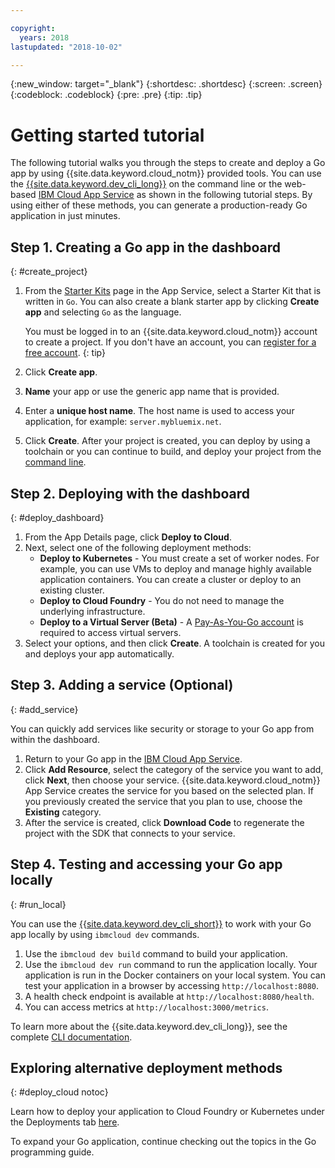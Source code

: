 ```yaml
---

copyright:
  years: 2018
lastupdated: "2018-10-02"

---
```


{:new_window: target="_blank"}
{:shortdesc: .shortdesc}
{:screen: .screen}
{:codeblock: .codeblock}
{:pre: .pre}
{:tip: .tip}

# Getting started tutorial

The following tutorial walks you through the steps to create and deploy a Go app by using {{site.data.keyword.cloud_notm}} provided tools. You can use the [{{site.data.keyword.dev_cli_long}}](https://console.bluemix.net/docs/cloudnative/dev_cli.html#add-cli) on the command line or the web-based [IBM Cloud App Service](https://console.bluemix.net/developer/appservice/dashboard) as shown in the following tutorial steps. By using either of these methods, you can generate a production-ready Go application in just minutes.

## Step 1. Creating a Go app in the dashboard
{: #create_project}

1. From the [Starter Kits](https://console.bluemix.net/developer/appservice/starter-kits) page in the App Service, select a Starter Kit that is written in `Go`. You can also create a blank starter app by clicking **Create app** and selecting `Go` as the language.

    You must be logged in to an {{site.data.keyword.cloud_notm}} account to create a project. If you don't have an account, you can [register for a free account](https://console.bluemix.net/registration).
    {: tip}

3. Click **Create app**.
4. **Name** your app or use the generic app name that is provided.
5. Enter a **unique host name**. The host name is used to access your application, for example: `server.mybluemix.net`.
6. Click **Create**. After your project is created, you can deploy by using a toolchain or you can continue to build, and deploy your project from the [command line](/docs/cli/idt/index.html).

## Step 2. Deploying with the dashboard
{: #deploy_dashboard}

1. From the App Details page, click **Deploy to Cloud**.
2. Next, select one of the following deployment methods:
    * **Deploy to Kubernetes** - You must create a set of worker nodes. For example, you can use VMs to deploy and manage highly available application containers. You can create a cluster or deploy to an existing cluster.
    * **Deploy to Cloud Foundry** - You do not need to manage the underlying infrastructure.
    * **Deploy to a Virtual Server (Beta)** - A [Pay-As-You-Go account](https://console.bluemix.net/dashboard/ibm-iaas-g1) is required to access virtual servers.
3. Select your options, and then click **Create**. A toolchain is created for you and deploys your app automatically.

## Step 3. Adding a service (Optional)
{: #add_service}

You can quickly add services like security or storage to your Go app from within the dashboard.

1. Return to your Go app in the [IBM Cloud App Service](https://console.bluemix.net/developer/appservice/dashboard).
2. Click **Add Resource**, select the category of the service you want to add, click **Next**, then choose your service. {{site.data.keyword.cloud_notm}} App Service creates the service for you based on the selected plan. If you previously created the service that you plan to use, choose the **Existing** category.
3. After the service is created, click **Download Code** to regenerate the project with the SDK that connects to your service.

## Step 4. Testing and accessing your Go app locally
{: #run_local}

You can use the [{{site.data.keyword.dev_cli_short}}](https://console.bluemix.net/docs/cloudnative/dev_cli.html#add-cli) to work with your Go app locally by using `ibmcloud dev` commands.

1. Use the `ibmcloud dev build` command to build your application.
2. Use the `ibmcloud dev run` command to run the application locally. Your application is run in the Docker containers on your local system. You can test your application in a browser by accessing `http://localhost:8080`.
3. A health check endpoint is available at `http://localhost:8080/health`.
4. You can access metrics at `http://localhost:3000/metrics`.

To learn more about the {{site.data.keyword.dev_cli_long}}, see the complete [CLI documentation](/docs/cli/idt/index.html).

## Exploring alternative deployment methods
{: #deploy_cloud notoc}

Learn how to deploy your application to Cloud Foundry or Kubernetes under the Deployments tab [here](/docs/go/deploying_apps.html). 

To expand your Go application, continue checking out the topics in the Go programming guide.
